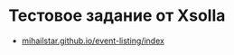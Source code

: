 # Тестовое задание от Xsolla

- [mihailstar.github.io/event-listing/index](https://mihailstar.github.io/event-listing/index.html)
